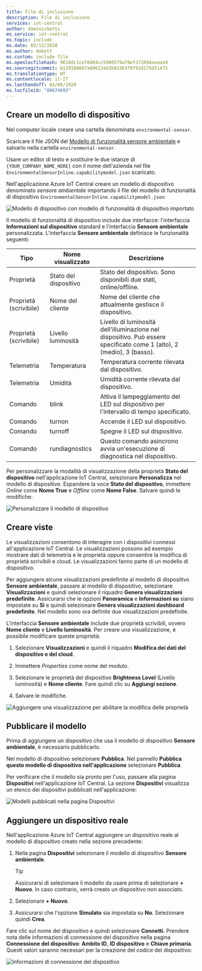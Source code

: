 ```yaml
---
title: File di inclusione
description: File di inclusione
services: iot-central
author: dominicbetts
ms.service: iot-central
ms.topic: include
ms.date: 03/12/2020
ms.author: dobett
ms.custom: include file
ms.openlocfilehash: 9618dc1cef8d04cc5906579af0ef372694aeaaa9
ms.sourcegitcommit: b129186667a696134d3b93363f8f92d175d51475
ms.translationtype: HT
ms.contentlocale: it-IT
ms.lasthandoff: 04/06/2020
ms.locfileid: "80674693"
---
```

## <a name="create-a-device-template"></a>Creare un modello di dispositivo

Nel computer locale creare una cartella denominata `environmental-sensor`.

Scaricare il file JSON del [Modello di funzionalità sensore ambientale](https://raw.githubusercontent.com/Azure/IoTPlugandPlay/master/samples/EnvironmentalSensorInline.capabilitymodel.json) e salvarlo nella cartella `environmental-sensor`.

Usare un editor di testo e sostituire le due istanze di `{YOUR_COMPANY_NAME_HERE}` con il nome dell'azienda nel file `EnvironmentalSensorInline.capabilitymodel.json` scaricato.

Nell'applicazione Azure IoT Central creare un modello di dispositivo denominato *sensore ambientale* importando il file del modello di funzionalità di dispositivo `EnvironmentalSensorInline.capabilitymodel.json`:

![Modello di dispositivo con modello di funzionalità di dispositivo importato](./media/iot-central-add-environmental-sensor/device-template.png)

Il modello di funzionalità di dispositivo include due interfacce: l'interfaccia **Informazioni sul dispositivo** standard e l'interfaccia **Sensore ambientale** personalizzata. L'interfaccia **Sensore ambientale** definisce le funzionalità seguenti:

| Tipo | Nome visualizzato | Descrizione |
| ---- | ------------ | ----------- |
| Proprietà | Stato del dispositivo     | Stato del dispositivo. Sono disponibili due stati, online/offline. |
| Proprietà (scrivibile) | Nome del cliente    | Nome del cliente che attualmente gestisce il dispositivo. |
| Proprietà (scrivibile) | Livello luminosità | Livello di luminosità dell'illuminazione nel dispositivo. Può essere specificato come 1 (alto), 2 (medio), 3 (basso). |
| Telemetria | Temperatura | Temperatura corrente rilevata dal dispositivo. |
| Telemetria | Umidità    | Umidità corrente rilevata dal dispositivo. |
| Comando | blink          | Attiva il lampeggiamento del LED sul dispositivo per l'intervallo di tempo specificato. |
| Comando | turnon         | Accende il LED sul dispositivo. |
| Comando | turnoff        | Spegne il LED sul dispositivo. |
| Comando | rundiagnostics | Questo comando asincrono avvia un'esecuzione di diagnostica nel dispositivo. |

Per personalizzare la modalità di visualizzazione della proprietà **Stato del dispositivo** nell'applicazione IoT Central, selezionare **Personalizza** nel modello di dispositivo. Espandere la voce **Stato del dispositivo**, immettere _Online_ come **Nome True** e _Offline_ come **Nome False**. Salvare quindi le modifiche:

![Personalizzare il modello di dispositivo](./media/iot-central-add-environmental-sensor/customize-template.png)

## <a name="create-views"></a>Creare viste

Le visualizzazioni consentono di interagire con i dispositivi connessi all'applicazione IoT Central. Le visualizzazioni possono ad esempio mostrare dati di telemetria e le proprietà oppure consentire la modifica di proprietà scrivibili e cloud. Le visualizzazioni fanno parte di un modello di dispositivo.

Per aggiungere alcune visualizzazioni predefinite al modello di dispositivo **Sensore ambientale**, passare al modello di dispositivo, selezionare **Visualizzazioni** e quindi selezionare il riquadro **Genera visualizzazioni predefinite**. Assicurarsi che le opzioni **Panoramica** e **Informazioni su** siano impostate su **Sì** e quindi selezionare **Genera visualizzazioni dashboard predefinite**. Nel modello sono ora definite due visualizzazioni predefinite.

L'interfaccia **Sensore ambientale** include due proprietà scrivibili, ovvero **Nome cliente** e **Livello luminosità**. Per creare una visualizzazione, è possibile modificare queste proprietà:

1. Selezionare **Visualizzazioni** e quindi il riquadro **Modifica dei dati del dispositivo e del cloud**.

1. Immettere _Properties_ come nome del modulo.

1. Selezionare le proprietà del dispositivo **Brightness Level** (Livello luminosità) e **Nome cliente**. Fare quindi clic su **Aggiungi sezione**.

1. Salvare le modifiche.

![Aggiungere una visualizzazione per abilitare la modifica delle proprietà](./media/iot-central-add-environmental-sensor/properties-view.png)

## <a name="publish-the-template"></a>Pubblicare il modello

Prima di aggiungere un dispositivo che usa il modello di dispositivo **Sensore ambientale**, è necessario pubblicarlo.

Nel modello di dispositivo selezionare **Pubblica**. Nel pannello **Pubblica questo modello di dispositivo nell'applicazione** selezionare **Pubblica**.

Per verificare che il modello sia pronto per l'uso, passare alla pagina **Dispositivi** nell'applicazione IoT Central. La sezione **Dispositivi** visualizza un elenco dei dispositivi pubblicati nell'applicazione:

![Modelli pubblicati nella pagina Dispositivi](./media/iot-central-add-environmental-sensor/published-templates.png)

## <a name="add-a-real-device"></a>Aggiungere un dispositivo reale

Nell'applicazione Azure IoT Central aggiungere un dispositivo reale al modello di dispositivo creato nella sezione precedente:

1. Nella pagina **Dispositivi** selezionare il modello di dispositivo **Sensore ambientale**.

    > [!TIP]
    > Assicurarsi di selezionare il modello da usare prima di selezionare **+ Nuovo**. In caso contrario, verrà creato un dispositivo non associato.

1. Selezionare **+ Nuovo**.

1. Assicurarsi che l'opzione **Simulato** sia impostata su **No**. Selezionare quindi **Crea**.

Fare clic sul nome del dispositivo e quindi selezionare **Connetti**. Prendere nota delle informazioni di connessione del dispositivo nella pagina **Connessione del dispositivo**: **Ambito ID**, **ID dispositivo** e **Chiave primaria**. Questi valori saranno necessari per la creazione del codice del dispositivo:

![Informazioni di connessione del dispositivo](./media/iot-central-add-environmental-sensor/device-connection.png)

